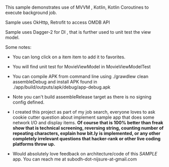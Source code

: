 This sample demonstrates use of MVVM , Kotlin, Kotlin Coroutines to execute background job.

Sample uses OkHttp, Retrofit to access OMDB API

Sample uses Dagger-2 for DI , that is further used to unit test the view model.

Some notes:

* You can long click on a item item to add it to favorites.

* You will find unit test for MovieViewModel in MovieViewModelTest

* You can compile APK from command line using ./grawdlew clean assembleDebug and install APK found in ./app/build/outputs/apk/debug/app-debug.apk

* Note you can't build assembleRelease target as there is no signing config defined.

* I created this project as part of my job search, everyone loves to ask cookie cutter question about implement 
  sample app that does some network I/O and display items. 
  __**Of course that is 100% better than freak show that is technical screening, reversing string, counting number of repeating characters, explain how bit.ly is implemented,
  or any other completely irrelevant questions that hacker-rank or other live coding platforms throw up.**__

* Would absolutely love feedback on architecture/code of this *SAMPLE* app. You can reach me at subodh-dot-nijsure-at-gmail.com
